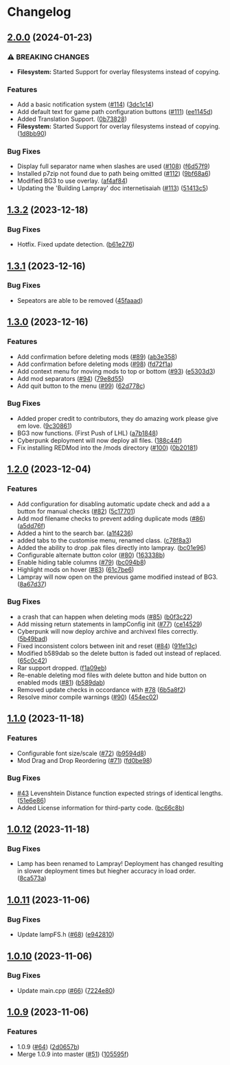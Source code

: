 # Changelog

## [2.0.0](https://github.com/CHollingworth/Lampray/compare/v1.3.2...v2.0.0) (2024-01-23)


### ⚠ BREAKING CHANGES

* **Filesystem:** Started Support for overlay filesystems instead of copying.

### Features

* Add a basic notification system ([#114](https://github.com/CHollingworth/Lampray/issues/114)) ([3dc1c14](https://github.com/CHollingworth/Lampray/commit/3dc1c14fea53c151b9f38a098f36c8d972c4d25e))
* Add default text for game path configuration buttons ([#111](https://github.com/CHollingworth/Lampray/issues/111)) ([ee1145d](https://github.com/CHollingworth/Lampray/commit/ee1145d67f586947510651b2e8de32fc283305c0))
* Added Translation Support. ([0b73828](https://github.com/CHollingworth/Lampray/commit/0b73828732fdd0b0952cda08665b157af6fe162b))
* **Filesystem:** Started Support for overlay filesystems instead of copying. ([1d8bb90](https://github.com/CHollingworth/Lampray/commit/1d8bb90a75489557e86c124f77fdaee0917501f9))


### Bug Fixes

* Display full separator name when slashes are used ([#108](https://github.com/CHollingworth/Lampray/issues/108)) ([f6d57f9](https://github.com/CHollingworth/Lampray/commit/f6d57f91012fbd1e491b934c589a370fa780b20f))
* Installed p7zip not found due to path being omitted ([#112](https://github.com/CHollingworth/Lampray/issues/112)) ([9bf68a6](https://github.com/CHollingworth/Lampray/commit/9bf68a6f16eb2e6e3e178565c896ae81c1df7df1))
* Modified BG3 to use overlay. ([af4af84](https://github.com/CHollingworth/Lampray/commit/af4af845dddd3011eddea1e8e708d4a463e08aa4))
* Updating the 'Building Lampray' doc internetisaiah ([#113](https://github.com/CHollingworth/Lampray/issues/113)) ([51413c5](https://github.com/CHollingworth/Lampray/commit/51413c5ca3e976c2e94b26a183c6fe0a9efaa696))

## [1.3.2](https://github.com/CHollingworth/Lampray/compare/v1.3.1...v1.3.2) (2023-12-18)


### Bug Fixes

* Hotfix. Fixed update detection. ([b61e276](https://github.com/CHollingworth/Lampray/commit/b61e27658b866d350cfcaa009e3e507d278adf44))

## [1.3.1](https://github.com/CHollingworth/Lampray/compare/v1.3.0...v1.3.1) (2023-12-16)


### Bug Fixes

* Sepeators are able to be removed ([45faaad](https://github.com/CHollingworth/Lampray/commit/45faaad64562b394ec908f85f8f6996cba917428))

## [1.3.0](https://github.com/CHollingworth/Lampray/compare/v1.2.0...v1.3.0) (2023-12-16)


### Features

* Add confirmation before deleting mods ([#89](https://github.com/CHollingworth/Lampray/issues/89)) ([ab3e358](https://github.com/CHollingworth/Lampray/commit/ab3e358db686f7b00db9b1e236c54432294c60d4))
* Add confirmation before deleting mods ([#98](https://github.com/CHollingworth/Lampray/issues/98)) ([fd72f1a](https://github.com/CHollingworth/Lampray/commit/fd72f1a0bd065afc406f51503e7e863afecdd654))
* Add context menu for moving mods to top or bottom ([#93](https://github.com/CHollingworth/Lampray/issues/93)) ([e5303d3](https://github.com/CHollingworth/Lampray/commit/e5303d3b55620b155d9e05ef9049257c12e2e6a4))
* Add mod separators ([#94](https://github.com/CHollingworth/Lampray/issues/94)) ([79e8d55](https://github.com/CHollingworth/Lampray/commit/79e8d55c6855419ca1d018915041a62e0929ef8d))
* Add quit button to the menu ([#99](https://github.com/CHollingworth/Lampray/issues/99)) ([62d778c](https://github.com/CHollingworth/Lampray/commit/62d778cd448f853240b134e7544e185e5f21da65))


### Bug Fixes

* Added proper credit to contributors, they do amazing work please give em love. ([9c30861](https://github.com/CHollingworth/Lampray/commit/9c308616b8b60b0b16ade8615450b76b5e82eedf))
* BG3 now functions. (First Push of LHL) ([a7b1848](https://github.com/CHollingworth/Lampray/commit/a7b1848dbbabe1202ca33a460386956bf257e6e9))
* Cyberpunk deployment will now deploy all files. ([188c44f](https://github.com/CHollingworth/Lampray/commit/188c44f0b75c0b2900bbad72964f478b606f8db5))
* Fix installing REDMod into the /mods directory ([#100](https://github.com/CHollingworth/Lampray/issues/100)) ([0b20181](https://github.com/CHollingworth/Lampray/commit/0b201817682fadfeacc958300b63472d032688c5))

## [1.2.0](https://github.com/CHollingworth/Lampray/compare/v1.1.0...v1.2.0) (2023-12-04)


### Features

* Add configuration for disabling automatic update check and add a a button for manual checks ([#82](https://github.com/CHollingworth/Lampray/issues/82)) ([5c17701](https://github.com/CHollingworth/Lampray/commit/5c177011040327899543c63894152af7ba96a7d6))
* Add mod filename checks to prevent adding duplicate mods ([#86](https://github.com/CHollingworth/Lampray/issues/86)) ([a5dd76f](https://github.com/CHollingworth/Lampray/commit/a5dd76f8287173112753690e1ea5d589103d6437))
* Added a hint to the search bar. ([a1f4236](https://github.com/CHollingworth/Lampray/commit/a1f4236f27a818e0b620f164432b211cd116b7ba))
* added tabs to the customise menu, renamed class. ([c78f8a3](https://github.com/CHollingworth/Lampray/commit/c78f8a3ba15cfd678d029e992d6063450fbaab00))
* Added the ability to drop .pak files directly into lampray. ([bc01e96](https://github.com/CHollingworth/Lampray/commit/bc01e96f6d272e9addbf624ac158e71074b4b3d8))
* Configurable alternate button color ([#80](https://github.com/CHollingworth/Lampray/issues/80)) ([163338b](https://github.com/CHollingworth/Lampray/commit/163338b4d1b95bd28e466b6545eb83566b0346cb))
* Enable hiding table columns ([#79](https://github.com/CHollingworth/Lampray/issues/79)) ([bc094b8](https://github.com/CHollingworth/Lampray/commit/bc094b8a1c5b645536f35e0f39fdbd4a31b62737))
* Highlight mods on hover ([#83](https://github.com/CHollingworth/Lampray/issues/83)) ([61c7be6](https://github.com/CHollingworth/Lampray/commit/61c7be6df4c17a06b92cd7c970f3f10b9b25c6d8))
* Lampray will now open on the previous game modified instead of BG3. ([8a67d37](https://github.com/CHollingworth/Lampray/commit/8a67d3748b241c5b687b3344f784202d65e4cf61))


### Bug Fixes

* a crash that can happen when deleting mods ([#85](https://github.com/CHollingworth/Lampray/issues/85)) ([b0f3c22](https://github.com/CHollingworth/Lampray/commit/b0f3c2214273ce76d4e56f119b01ab7f116ab287))
* Add missing return statements in lampConfig init ([#77](https://github.com/CHollingworth/Lampray/issues/77)) ([ce14529](https://github.com/CHollingworth/Lampray/commit/ce1452949fb82171b20592336c69aac6d742cd82))
* Cyberpunk will now deploy archive and archivexl files correctly. ([5b49bad](https://github.com/CHollingworth/Lampray/commit/5b49bad47a335266f26335abad8000d49dbbff1c))
* Fixed inconsistent colors between init and reset ([#84](https://github.com/CHollingworth/Lampray/issues/84)) ([91fe13c](https://github.com/CHollingworth/Lampray/commit/91fe13c670dc36d2f1b2cb164676cb135f0c7b00))
* Modified b589dab so the delete button is faded out instead of replaced. ([65c0c42](https://github.com/CHollingworth/Lampray/commit/65c0c4241a4906884b1fb1265b7bebf0d96da6a8))
* Rar support dropped. ([f1a09eb](https://github.com/CHollingworth/Lampray/commit/f1a09ebb1fba9d6dd1cc38b8d86e5d474e3c3366))
* Re-enable deleting mod files with delete button and hide button on enabled mods ([#81](https://github.com/CHollingworth/Lampray/issues/81)) ([b589dab](https://github.com/CHollingworth/Lampray/commit/b589dabfce242b44f6bf1c40fd45164f7a924308))
* Removed update checks in occordance with [#78](https://github.com/CHollingworth/Lampray/issues/78) ([6b5a8f2](https://github.com/CHollingworth/Lampray/commit/6b5a8f233a00ee5ccfb2f77c4208a4d60d1279eb))
* Resolve minor compile warnings ([#90](https://github.com/CHollingworth/Lampray/issues/90)) ([454ec02](https://github.com/CHollingworth/Lampray/commit/454ec02a8bf408809a843819748a47ca8a9cdc62))

## [1.1.0](https://github.com/CHollingworth/Lampray/compare/v1.0.12...v1.1.0) (2023-11-18)


### Features

* Configurable font size/scale ([#72](https://github.com/CHollingworth/Lampray/issues/72)) ([b9594d8](https://github.com/CHollingworth/Lampray/commit/b9594d8bba595d616acbd98b1d076efcba669cc8))
* Mod Drag and Drop Reordering ([#71](https://github.com/CHollingworth/Lampray/issues/71)) ([fd0be98](https://github.com/CHollingworth/Lampray/commit/fd0be9812af3be7f3c452392db6389728e8010a7))


### Bug Fixes

* [#43](https://github.com/CHollingworth/Lampray/issues/43) Levenshtein Distance function expected strings of identical lengths. ([51e6e86](https://github.com/CHollingworth/Lampray/commit/51e6e860c953041bd421cfc6862c7399d30df948))
* Added License information for third-party code. ([bc66c8b](https://github.com/CHollingworth/Lampray/commit/bc66c8bfc0b20957e40831b29719988b2ab920dd))

## [1.0.12](https://github.com/CHollingworth/Lamp/compare/v1.0.11...v1.0.12) (2023-11-18)


### Bug Fixes

* Lamp has been renamed to Lampray! Deployment has changed resulting in slower deployment times but hiegher accuracy in load order. ([8ca573a](https://github.com/CHollingworth/Lamp/commit/8ca573ad83dd3e3f41cf326cee2b607cf735ad78))

## [1.0.11](https://github.com/CHollingworth/Lamp/compare/v1.0.10...v1.0.11) (2023-11-06)


### Bug Fixes

* Update lampFS.h ([#68](https://github.com/CHollingworth/Lamp/issues/68)) ([e942810](https://github.com/CHollingworth/Lamp/commit/e9428107c4ad7927278f1f80491dcdaec0b713a0))

## [1.0.10](https://github.com/CHollingworth/Lamp/compare/v1.0.9...v1.0.10) (2023-11-06)


### Bug Fixes

* Update main.cpp ([#66](https://github.com/CHollingworth/Lamp/issues/66)) ([7224e80](https://github.com/CHollingworth/Lamp/commit/7224e809b0d93a4e2ab3d2f48a37e06f15df56fd))

## [1.0.9](https://github.com/CHollingworth/Lamp/compare/v1.0.8...v1.0.9) (2023-11-06)


### Features

* 1.0.9 ([#64](https://github.com/CHollingworth/Lamp/issues/64)) ([2d0657b](https://github.com/CHollingworth/Lamp/commit/2d0657b5e3acfeca87945fb471402b277a25a620))
* Merge 1.0.9 into master ([#51](https://github.com/CHollingworth/Lamp/issues/51)) ([105595f](https://github.com/CHollingworth/Lamp/commit/105595f6eee4e3a7c5e3bee2ea604e984d87fc06))
